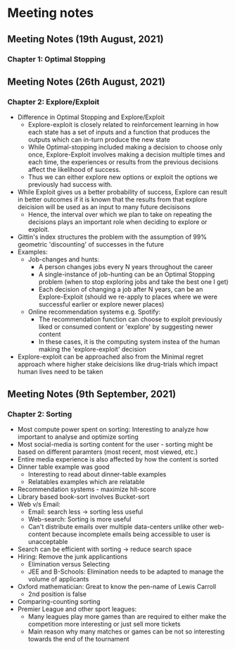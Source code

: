 # Meeting notes

## Meeting Notes (19th August, 2021)
### Chapter 1: Optimal Stopping

## Meeting Notes (26th August, 2021)
### Chapter 2: Explore/Exploit
* Difference in Optimal Stopping and Explore/Exploit
  * Explore-exploit is closely related to reinforcement learning in how each state has a set of inputs and a function that produces the outputs which can in-turn produce the new state
  * While Optimal-stopping included making a decision to choose only once, Explore-Exploit involves making a decision multiple times and each time, the experiences or results from the previous decisions affect the likelihood of success.
  * Thus we can either explore new options or exploit the options we previously had success with.
* While Exploit gives us a better probability of success, Explore can result in better outcomes if it is known that the results from that explore deicision will be used as an input to many future decisisons
  *  Hence, the interval over which we plan to take on repeating the decisions plays an important role when deciding to explore or exploit.
* Gittin's index structures the problem with the assumption of 99% geometric 'discounting' of successes in the future
* Examples:
  * Job-changes and hunts:
    * A person changes jobs every N years throughout the career
    * A single-instance of job-hunting can be an Optimal Stopping problem (when to stop exploring jobs and take the best one I get)
    * Each decision of changing a job after N years, can be an Explore-Exploit (should we re-apply to places where we were successful earlier or explore newer places)
  * Online recommendation systems e.g. Spotify:
    * The recommendation function can choose to exploit previously liked or consumed content or 'explore' by suggesting newer content
    * In these cases, it is the computing system instea of the human making the 'explore-exploit' decision
* Explore-exploit can be approached also from the Minimal regret approach where higher stake deicisions like drug-trials which impact human lives need to be taken

## Meeting Notes (9th September, 2021)
### Chapter 2: Sorting
* Most compute power spent on sorting: Interesting to analyze how important to analyse and optimize sorting
* Most social-media is sorting content for the user - sorting might be based on different paramters (most recent, most viewed, etc.)
* Entire media experience is also affected by how the content is sorted
* Dinner table example was good
    * Interesting to read about dinner-table examples
    * Relatables examples which are relatable
* Recommendation systems - maximize hit-score
* Library based book-sort involves Bucket-sort
* Web v/s Email:
    * Email: search less → sorting less useful
    * Web-search: Sorting is more useful
    * Can't distribute emails over multiple data-centers unlike other web-content because incomplete emails being accessible to user is unacceptable
* Search can be efficient with sorting → reduce search space
* Hiring: Remove the junk applicantions
    * Elimination versus Selecting
    * JEE and B-Schools: Elimination needs to be adapted to manage the volume of applicants
* Oxford mathematician: Great to know the pen-name of Lewis Carroll
    * 2nd position is false
* Comparing-counting sorting
* Premier League and other sport leagues: 
  * Many leagues play more games than are required to either make the competition more interesting or just sell more tickets
  * Main reason why many matches or games can be not so interesting towards the end of the tournament